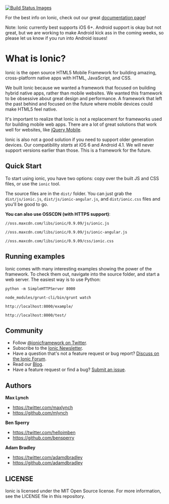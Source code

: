 <a href="https://travis-ci.org/driftyco/ionic"><img src="https://travis-ci.org/driftyco/ionic.png" data-bindattr-164="164" title="Build Status Images"></a>

For the best info on Ionic, check out our great [documentation page](http://ionicframework.com/docs/)!

Note: Ionic currently best supports iOS 6+. Android support is okay but not great, but we are working to make Android kick ass in the coming weeks, so please let us know if you run into Android issues!

# What is Ionic?

Ionic is the open source HTML5 Mobile Framework for building amazing, cross-platform native apps with HTML, JavaScript, and CSS.

We built Ionic because we wanted a framework that focused on building hybrid native apps, rather than mobile websites. We wanted this framework to be obsessive about great design and performance. A framework that left the past behind and focused on the future where mobile devices could make HTML5 feel native.

It's important to realize that Ionic is not a replacement for frameworks used for building mobile web apps. There are a lot
of great solutions that work well for websites, like [jQuery Mobile](http://jquerymobile.com/).

Ionic is also not a good solution if you need to support older generation devices. Our compatibility *starts* at iOS 6 and Android 4.1. We will never support versions earlier than those. This is a framework for the future.


## Quick Start

To start using ionic, you have two options: copy over the built JS and CSS files, or
use the `ionic` tool.

The source files are in the `dist/` folder. You can just grab the `dist/js/ionic.js`, `dist/js/ionic-angular.js`, and `dist/ionic.css` files and
you'll be good to go.

**You can also use OSSCDN (with HTTPS support)**:

`//oss.maxcdn.com/libs/ionic/0.9.09/js/ionic.js`

`//oss.maxcdn.com/libs/ionic/0.9.09/js/ionic-angular.js`

`//oss.maxcdn.com/libs/ionic/0.9.09/css/ionic.css`

## Running examples

Ionic comes with many interesting examples showing the power of the framework. To
check them out, navigate into the source folder, and start a web server. The easiest
way is to use Python:

    python -m SimpleHTTPServer 8000

    node_modules/grunt-cli/bin/grunt watch

    http://localhost:8000/example/

    http://localhost:8000/test/


## Community

* Follow [@ionicframework on Twitter](https://twitter.com/ionicframework).
* Subscribe to the [Ionic Newsletter](http://ionicframework.com/subscribe/).
* Have a question that's not a feature request or bug report? [Discuss on the Ionic Forum](http://forum.ionicframework.com/).
* Read our [Blog](http://ionicframework.com/blog/).
* Have a feature request or find a bug? [Submit an issue](https://github.com/driftyco/ionic/issues).


## Authors

**Max Lynch**

+ <https://twitter.com/maxlynch>
+ <https://github.com/mlynch>

**Ben Sperry**

+ <https://twitter.com/helloimben>
+ <https://github.com/bensperry>

**Adam Bradley**

+ <https://twitter.com/adamdbradley>
+ <https://github.com/adamdbradley>


## LICENSE

Ionic is licensed under the MIT Open Source license. For more information, see the LICENSE file in this repository.
